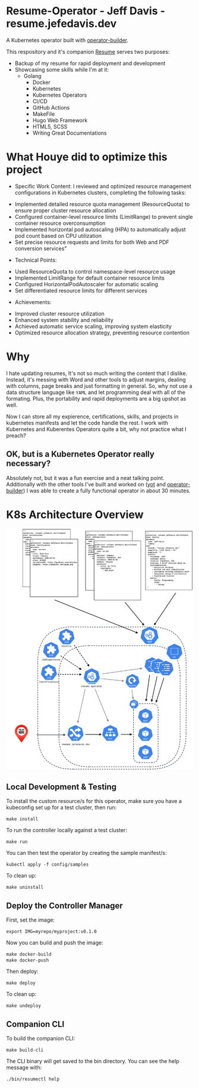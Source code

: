 # Resume-Operator - Jeff Davis - resume.jefedavis.dev

A Kubernetes operator built with
[operator-builder](https://github.com/nukleros/operator-builder).

This respository and it's companion [Resume](https://github.com/JefeDavis/Resume) serves two purposes:

* Backup of my resume for rapid deployment and development
* Showcasing some skills while I'm at it:
  - Golang
	- Docker
	- Kubernetes
	- Kubernetes Operators
	- CI/CD
	- GitHub Actions
	- MakeFile
	- Hugo Web Framework
	- HTML5, SCSS
	- Writing Great Documentations

# What Houye did to optimize this project
* Specific Work Content:
I reviewed and optimized resource management configurations in Kubernetes clusters, completing the following tasks:
- Implemented detailed resource quota management (ResourceQuota) to ensure proper cluster resource allocation
- Configured container-level resource limits (LimitRange) to prevent single container resource overconsumption
- Implemented horizontal pod autoscaling (HPA) to automatically adjust pod count based on CPU utilization
- Set precise resource requests and limits for both Web and PDF conversion services"

* Technical Points:
- Used ResourceQuota to control namespace-level resource usage
- Implemented LimitRange for default container resource limits
- Configured HorizontalPodAutoscaler for automatic scaling
- Set differentiated resource limits for different services

* Achievements:
- Improved cluster resource utilization
- Enhanced system stability and reliability
- Achieved automatic service scaling, improving system elasticity
- Optimized resource allocation strategy, preventing resource contention

# Why
I hate updating resumes, It's not so much writing the content that I dislike. Instead, it's messing with Word and other tools to adjust margins, dealing with columns, page breaks and just formatting in general. So, why not use a data structure language like `YAML` and let programming deal with all of the formating. Plus, the portability and rapid deployments are a big upshot as well.

Now I can store all my expierence, certifications, skills, and projects in kubernetes manifests and let the code handle the rest. I work with Kubernetes and Kuberentes Operators quite a bit, why not practice what I preach? 

## OK, but is a Kubernetes Operator really necessary?
Absolutely not, but it was a fun exercise and a neat talking point. Additionally with the other tools I've built and worked on  ([yot](https://github.com/vmware-tanzu-labs/yaml-overlay-tool) and [operator-builder](https://github.com/nukleros/operator-builder)) I was able to create a fully functional operator in about 30 minutes.


# K8s Architecture Overview
![](./resume-operator.png)

## Local Development & Testing

To install the custom resource/s for this operator, make sure you have a
kubeconfig set up for a test cluster, then run:

    make install

To run the controller locally against a test cluster:

    make run

You can then test the operator by creating the sample manifest/s:

    kubectl apply -f config/samples

To clean up:

    make uninstall

## Deploy the Controller Manager

First, set the image:

    export IMG=myrepo/myproject:v0.1.0

Now you can build and push the image:

    make docker-build
    make docker-push

Then deploy:

    make deploy

To clean up:

    make undeploy

## Companion CLI

To build the companion CLI:

    make build-cli

The CLI binary will get saved to the bin directory.  You can see the help
message with:

    ./bin/resumectl help
